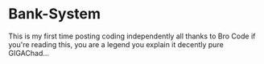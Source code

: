 # Bank-System
This is my first time posting coding independently all thanks to Bro Code if you're reading this, you are a legend you explain it decently pure GIGAChad...
